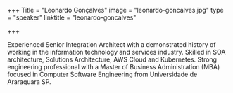 +++
Title = "Leonardo Gonçalves"
image = "leonardo-goncalves.jpg"
type = "speaker"
linktitle = "leonardo-goncalves"

+++

Experienced Senior Integration Architect with a demonstrated history of working in the information technology and services industry. Skilled in SOA architecture, Solutions Architecture, AWS Cloud and Kubernetes. Strong engineering professional with a Master of Business Administration (MBA) focused in Computer Software Engineering from Universidade de Araraquara SP.